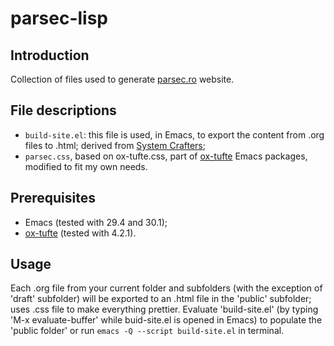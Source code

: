 # parsec-lisp

## Introduction
Collection of files used to generate [parsec.ro](https://parsec.ro) website.

## File descriptions
- `build-site.el`: this file is used, in Emacs, to export the content from .org files to .html; derived from [System Crafters](https://systemcrafters.net/publishing-websites-with-org-mode/building-the-site/);
- `parsec.css`, based on ox-tufte.css, part of [ox-tufte](https://github.com/ox-tufte/ox-tufte) Emacs packages, modified to fit my own needs.

## Prerequisites
- Emacs (tested with 29.4 and 30.1);
- [ox-tufte](https://github.com/ox-tufte/ox-tufte) (tested with 4.2.1).

## Usage
Each .org file from your current folder and subfolders (with the exception of 'draft' subfolder) will be exported to an .html file in the 'public' subfolder; uses .css file to make everything prettier. Evaluate 'build-site.el' (by typing 'M-x evaluate-buffer' while buid-site.el is opened in Emacs) to populate the 'public folder' or run `emacs -Q --script build-site.el` in terminal.
